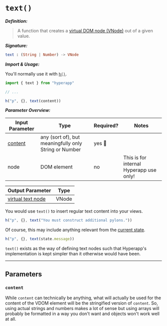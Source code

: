 # `text()`

**_Definition:_**

> A function that creates a [virtual DOM node (VNode)](../architecture/views.md#virtual-dom) out of a given value.

**_Signature:_**

```elm
text : (String | Number) -> VNode
```

**_Import & Usage:_**

You'll normally use it with [`h()`](./h.md).

```js
import { text } from "hyperapp"

// ...

h("p", {}, text(content))
```

**_Parameter Overview:_**

| Input Parameter     | Type                                                  | Required? | Notes                                   |
| ------------------- | ----------------------------------------------------- | --------- | --------------------------------------- |
| [content](#content) | any (sort of), but meaningfully only String or Number | yes :100: |                                         |
| node                | DOM element                                           | no        | This is for internal Hyperapp use only! |

| Output Parameter                                          | Type  |
| --------------------------------------------------------- | ----- |
| [virtual text node](../architecture/views.md#virtual-dom) | VNode |

You would use `text()` to insert regular text content into your views.

```js
h("p", {}, text("You must construct additional pylons."))
```

<!-- In the videogame "StarCraft", the alien race known as the Protoss use special structures called pylons to power their buildings. -->

Of course, this may include anything relevant from the [current state](../architecture/state.md).

```js
h("p", {}, text(state.message))
```

`text()` exists as the way of defining text nodes such that Hyperapp's implementation is kept simpler than it otherwise would have been.

---

## Parameters

### `content`

While `content` can technically be anything, what will actually be used for the content of the VDOM element will be the stringified version of `content`. So, using actual strings and numbers makes a lot of sense but using arrays will probably be formatted in a way you don't want and objects won't work well at all.
